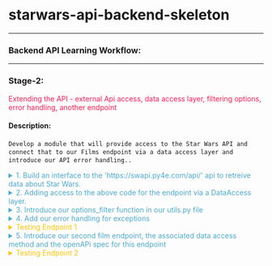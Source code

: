 
# starwars-api-backend-skeleton

---

### Backend API Learning Workflow:

---
### Stage-2:
<span style="color:#FF1B55FF">Extending the API - external Api access, data access layer, filtering options, error handling, another endpoint</span>

#### Description: 
    Develop a module that will provide access to the Star Wars API and connect that to our Films endpoint via a data access layer and introduce our API error handling..

<details>
<summary style="color:#4ba9cc">1. Build an interface to the 'https://swapi.py4e.com/api/' api to retreive data about Star Wars.</summary>

    For this module we shall build a class, a star wars object that provides us access to an external source of Star Wars data.
    
    Copy the code below into the starwars.py file.

```python
# -*- coding: utf-8 -*-

# ------------------------------------------------
#    External imports
# ------------------------------------------------

import asyncio
import aiohttp
import requests

# ------------------------------------------------
#    Python Imports
# ------------------------------------------------

# ------------------------------------------------
#     Module Imports
# ------------------------------------------------
from errors.v1.handlers import ApiError

# ------------------------------------------------
#    Script Wide Variables
# ------------------------------------------------
URL = 'https://swapi.py4e.com/api/'


# ------------------------------------------------
#          CLASSES START HERE
# ------------------------------------------------


class StarWars(object):
    """
        Star Wars object
        Facilitates Async Calls to the swapi api for retrieval of star wars data.
        All methods are static helper functions with the exception of request_data.
        The request_data function is used to retrieve star wars data and called via api
        StarWars class object instance.
    """

    def __init__(self, **kwargs):

        # Variables used for each instance of the class.
        self.swars_data = []
  ```
   
    Above you can see that we have a class called StarWars and an __init__ method. This method is used to 
    add any variables to all new star wars objects.
    
    Here you can see that we set the object variable swars_data to an empty list. We will see how this is used later.

    Look at the 'External Imports' near the top of the page.

```python
import asyncio
import aiohttp
import requests
```

    In this module we shall use two types of methods to send requests. Let's look at them in order of least complexity.

    1. A synchronous request via the third import in the list - the package 'requests'.
   
       'requests' is a well known python package that handles requests to any reachable service.

       When your code makes a synchronous request it does not return until it receives the response blocking any further
       processing, i.e. you have to wait for the response before continuing.
   
       We will use this kind of request when we require a single record from the Star Wars API.
   
   
#### A synchronous Request
    
![](images/syncio-requests.drawio.png)

    2. Asynchronous requests via the packages asyncio and aiohttp.
       We use asyncio along with aiohttp to create a set of input output tasks, i.e. in this case calls to the Star Wars APi and handle the responses via a function assigned to each call. 
       This is not the same as a promise in Javascript. We'll get to the details of how this works when we include the code shortly. In the meantime have a look at the following diagram to get a feel for we're going to do.
      
#### An asynchronous Request
      
![](images//async-request.drawio.png)
       
      As you can see from the diagram above, using an asyncio client session and aiohttp there is a connection pool that
      enables multiple requests to be sent simultaneously in any order to our Star Wars API.
      
      Each call/task is configured with a handler/method a url for the actual address of the call and any arguments we 
      wish to send with the call. 
      
      When we have added all our calls to the call list we then run the asyncio module and call asyncio gather with the calls
      list as a parameter. asyncio.gather will fire off all the calls which in turn call the handler/method that makes
      the calls. In that method handler, as we shall see in the code we use an 'await' keyword on the request. This tells the handler to
      stop processing the code in the handler at that point and allow the other code outside of it to be processed, which in this case means
      that the same method handler can be called again for the other requests. Each time releasing after the 'await'.
      
      When each request receives a response, the asyncio knows to go back to the point in the code directly after the await. This happens for each and every call.
      
      Now let's look at the code for both the synchronous and asynchronous calls made above.
      
   
```python
async def fetch_json(self, session: aiohttp.ClientSession(), url: str, **kwargs):
      """
         Async function to make multiple api calls and fetch json data for each call
         Adding the data when received to the self.swars_data list
      """
      print(f"Requesting {url}")
      resp = await session.request('GET', url=url, **kwargs)
      if resp.status == 200:
          data = await resp.json(content_type=None)
          print(f"Received data for {url}")
          # Put the results data on the end of the list
          self.swars_data.extend(data['results'])
      else:
          error = f"url {url}"
          raise ApiError(message=error, status_code=resp.status)

async def api_query(self, urls, **kwargs):
      """
         Set up an async task for each url in urls and call the urls asynchronously.
         Asyncio sets up a client connection to handle all the calls to the swapi api.
         Calls fetch_json after each task/url call gets a response
      """
      # Single client session for all the api calls. We use an open HTTP connection for simplicity here. The
      # data is open source...
      client = aiohttp.ClientSession(connector=aiohttp.TCPConnector(ssl=False))

      async with client as session:
          # Create fetch tasks from the urls
          tasks = []

          for url in urls:
              tasks.append(self.fetch_json(session=session, url=url, **kwargs))

          # waits for asyncio.gather() to be completed, required because we want to sort when all data has arrived
          await asyncio.gather(*tasks, return_exceptions=True)
          # This has no effect - because we are using a with statement that will automatically close the session
          # await session.close() 

def request_data_async(self, query, batch_size=None, max_items=None):
    """
        This method formats n number of urls with the parameter 'query'
    
    param: query - the api query parameter i.e. films or people
    param: max_items: The maximum number of items to fetch
    params: batch_size: The maximum items returned across all batches/api calls
    """
    # Create the initial url
    urls = []
    urls_append = urls.append
    
    if max_items and batch_size and max_items > batch_size:
        for i in range(1, round(max_items / batch_size) + 1):
            urls_append(f"{URL}{query}/?page={i}")
    else:
        urls.append(f"{URL}{query}/")
    
    # Call the api query function
    asyncio.run(self.api_query(urls)) 

def request_data_sync(self, query):
    """
        Request and wait for our data to return
        In this method we are using the requests package to make a simple synchronous API call
        The code is blocked until the response is received.
    :param query: Contains query parameters for the request
    :return:
    """
    status = ""
    
    try:
        # Format the url from the main swapi url plus the query/queries
        url = f"{URL}{query}/"
        # make the request
        r = requests.get(url=url)
        # Raise the status to make sure it was successful. If it is not the below exception will occur
        status = r.status_code
        r.raise_for_status()
    
        # We have success - let's return the data
        # extracting data in json format
        self.swars_data = r.json()
    except requests.ConnectionError as e:
        msg = "OOPS!! Connection Error. Make sure you are connected to a live Internet connection."
        raise ApiError(message=msg, status_code=status)
    except requests.Timeout as e:
        msg = "timeout-error"
        raise ApiError(message=msg, status_code=status)
    except requests.HTTPError as e:
        if status == 404:
            msg = "not-found"
        elif status == 400:
            msg = "bad-request"
        elif status == 500:
            msg = "server-error-star-wars-api"
        else:
            msg = "something-went-wrong"
        raise ApiError(message=msg, status_code=status)
    except KeyboardInterrupt:
        msg = "program-closed"
        raise ApiError(message=msg, status_code=status)        
```

    Let's walk through the code and map it to the images above.

    1. First let's look at the synchronous method.
   
```python
def request_data_sync(self, query):
```
    This is perfectly straight forward. We simply pass in a query parameter such as 'films/1', which tells us we want to 
    retrieve data for the film with ID 1. 
    
    Next we append this to the Star Wars API url, then make the request using requests. When the response returns we check the status. 
    If it is a 200 (all good), we take the json response data from the response object and assign it to our swars_data variable we declared in the class __init__ method. This
    
    If it is not ok we raise an exception. The exception message depends on the status. The exception being raised for all errors is the
    an ApiError. We'll get to our error handling shortly. For now, it is enough to know that errors/exceptions are being 
    handled.
   
    2. Let's now explore the more complex asynchronous method.
      
```python
def request_data_async(self, query, batch_size=None, max_items=None):
```

    As you can see we pass in three parameters.

        * The query parameter
        * A batch_size parameter - this tells us how many items we would like the Star Wars API to return in a single call.
        * A max_items parameter - this tells us how many items in total across all calls we wish to retrieve.


    This method builds n urls. Both batch_size and max_items are optional. If they have no value a single url is created by appending the Star Wars url with the query.
    Otherewise, a series of urls is created, according to the max_items being divided by the batch_size parameter. For each of these urls we not only append the query but also an extra
    query parameter called page, which equates to a number starting at 1 and ending in n+1. 

    Once our urls have been created we run the asyncio via asyncio.run, passing it a call to our query function which has the urls and any other arguments as parameters.
    This function then gets called within the asyncio process.

```python
async def api_query(self, urls, **kwargs):
```

    The first thing to notice about our api_query function is that the definition 'def' is preceded by 'async'.
    
    When a function is preceded by the keyword 'async' we know that this function is an asynchronous coroutine and will call some process using the 'await' keyword.
    The 'await' keyword tells the code to pass back control to the event loop. Therefore, the method api_query is a coroutine that performs a bunch of asynchronous calls.
    
    As you can see from the code we assign a bunch of tasks/request calls to a task list using the urls passed in. Each task is assignedd a method that it will call, 
    in this case
 
```python
def fetch_json(self, session: aiohttp.ClientSession(), url: str, **kwargs):
```

    This method has session, a relevant url and any extra arguments as parameters. Once we call asyncio.gather in our api_query method, passing our task list as a parmeter, 
    the 'fetch_json' function will be executed asynchronously until all tasks have been called. So if we have 10 urls to call 'fetch_json' gets called 10 times. So
    
    What happens in fetch_json, simple it makes a request to the url with specified query and arguments using the client session (connection pool).
    It uses the 'await' keyword here to release the event loop to fire the next call...When the response comes, it checks the status and if all ok, 
    adds the returned json response data to our class object swars_data variable. If there is an error then it handles it by raising an Api Error.
    
    Hopefully you have understood what's happening now and are ready to move on, but before you do that copy the last section of code and append it to the starwars.py file.

</details>

<details>
<summary style="color:#4ba9cc">2. Adding access to the above code for the endpoint via a DataAccess layer.</summary>

    We now have a gateway to the external Star Wars API data, but we need someway of connecting to that from our endpoint. This is where our data access layer comes into play.
    As mentioned in the introduction, we use a data access layer as a means to separate dealing with our data sources. This helps us maintain a robust structure and minimises maintenance, redundancy and refactoring.
    
    Let's look at the film endpoint again. Go to films/v1/endpoints.py and open it, you should see the following code for the endpoint get_film...

```python
def get_film(film_id, **kwargs):
    """
        Fetch a film's entity from its name
    :param film_id: The id of the film to be retrieved
    :return: Film Entity
    :errors:
        ApiError - raises an APIError
    """
    api_response()
```
    We are going to replace the line 'api_response()' with the code block below

```python
film = FilmDacc.film(film_id, kwargs['options'])
return api_response(film)
```

    This is our code for accessing the films data access layer.

    The following line of code calls the class (FilmDacc) method (film) and passes the films ID, and any keyword arguments we wish to pass to the method.
    As can be seen below the keyword arguments are in fact our options.


```python
film = FilmDacc.film(film_id, kwargs['options'])
```
    This method, if successful, will return all of the film data for the requested film ID. Before we take a look at the class in our data films access layer
    we first need to import the FilmDacc object
    
    Under Films Data Access layer introduce the import thus:

```python
from films.v1.data_access import *
```

    This uses the '*' notation to indicate that we shall import everything from the data access layer data_access.py
    
    Open the data_access.py file in the same folder and copy the following code into it.

```python
# -*- coding: utf-8 -*-

# ------------------------------------------------
#    Python Imports
# ------------------------------------------------

# ------------------------------------------------
#    External Imports
# ------------------------------------------------

# ------------------------------------------------
#     Module Imports
# ------------------------------------------------
from starwars import StarWars
from utils import options_filter

# ------------------------------------------------
#     Abstract Character Data Access Layer
# ------------------------------------------------

class FilmDacc(object):
    """
        Abstract Film Data Access Class
    """

    @staticmethod
    def film(film_id, options):
        """
             Retrieve a specific StarWars Film
        :param film_id:
        :param options: The options for filtering what gets returned - See API Specification
        :return: The filtered film data
        """
        starwars = StarWars()
        # Build and request the URL by adding the film_id
        starwars.request_data_sync('films/'+film_id)
        return options_filter(starwars.swars_data, options)[0]
```

    Let's examine the code.
    
    Under Module Imports you can see that there are three imported packages, our error handling (we'll get to that afterwards),
    the StarWars class we recently created and an options_filter from our utils.py module. Don't worry about that now, again we'll get to that later.
    Our focus for the moment is on the StarWars class which provides us a route into the external Star Wars API.
    
    Look at the class we have created for our Films data access layer.
    
    Currently, the class has a single staticmethod called film, which has two parameters, the film id and options. The film ID is obviously an ID, the options are a key-value pair object. A python dictionary.
    Hopefully you remember your python fundamentals and that a staticmethod is a class method that can be called directly from a class without creating a new object.
    
    To understand our options we need to briefly go back to our openAPI specification for films and look at these options. Look at the specification endpoint below and check the parameters, there you can see the parameter 'options'.


```yaml
# -----------------------------------------------
  # Film paths - REQUESTS
  # -----------------------------------------------

  /films/v1/{film_id}:

    get:
      summary: Retrieve a specific star wars film data set
      tags:
        - Film
      description: >
        
        Errors:

          token-invalid, 401
          authorisation-required, 401
          not-found, 404

      operationId: films.v1.endpoints.get_film
      parameters:
        - name: "film_id"
          description: Films Unique id
          in: path
          required: true
          schema:
            type: string
        - name: "options"
          in: query
          description: Optional Film Data
          required: false
          style: deepObject
          schema:
            $ref: '#/components/schemas/FilmExtras'
      responses:
        '200':
          description: Returns a data object containing a Films data
          content:
            application/json:
              schema:
                $ref: '#/components/schemas/FilmResponse'
```

    The parameter 'options' is a deepObject which means it has more than one level and is referenced by the schema FilmExtras.
    Unlike our 'film_id' parameter our 'options' parameter is placed in the query of the request and not in the path.

```yaml
# -----------------------------------------------
#  Film Extras REQUEST SCHEMA
# -----------------------------------------------
FilmExtras:
  type: object
  properties:
    characters:
      description: provide film character urls
      type: boolean
    planets:
      description: provide all film planet urls
      type: boolean
    species:
      description: provide all film species urls
      type: boolean
    starships:
      description: provide all film starship urls
      type: boolean
    vehicles:
      description: provide all film vehicle urls
      type: boolean
```

    As can be seen FilmExtras is an openAPI schema object containing several properties. Each of those properties is a boolean. It can be true or false. 
    Take a quick peak at our API interface to check how this object is represented.

![](.build-1_images/873778c7.png)

    The object in question is a simple Json key-value pair object and by default each key has a value set to true. 
    We can change the value to false if we do not require the information to be passed back in the response.
    
    Getting back to our data access method called film...

```python
starwars = StarWars()
# Build and request the URL by adding the film_id
starwars.request_data_sync('films/'+film_id)
return options_filter(starwars.swars_data, options)[0]
```

    Here's what's happening line by line.

#### starwars = StarWars()
    We are assigning a new instance of the class StarWars as an object an assigning it to our variable starwars.
#### starwars.request_data_sync('films/'+film_id)
    We call the object method request_dat_sync with a parameter that encompasses the path for films and an extra path variable which is the film ID.
    
#### return options_filter(starwars.swars_data, options)[0]
    This line returns the results of the options_filter function in the utils.py file. It does this by passing in the starwars object variable swars_data.
    We also pass in the options object, so the options filter can test for the options against the data in the response. Notice that at the end of the line and after the function call is closed we have [0].
    This is stating that in the list returned we only require the first item of the list and not the whole list. Why? Well because this is an endpoint that returns a single data item and it seems pointless to send this back as a list.
    We could of course avoid this if we did some tests on the list in the options_filter function and return the item itself and not the list, if indeed the list was made up of a single item.
    This is a choice, we make a decision and run with it. You will come across plenty of similar scenarios during your coding lifetime.

    Summing up so far.

      * We have introduced the StarWars class for access to our external Star Wars data source.
      * We have introduced the required data access layer class and method to act as the data gateway between our endpoint and the external data source.
      * We have modified our endpoint to interface with the data access layer
      * We have understood our 'options' object.

</details>

<details>
<summary style="color:#4ba9cc">3. Introduce our options_filter function in our utils.py file</summary>

    We already understand what our options_filter function has to do, now let's look at the code and see how it does it.

```python
# -*- coding: utf-8 -*-

# ------------------------------------------------
#    External imports
# ------------------------------------------------

# ------------------------------------------------
#    Python Imports
# ------------------------------------------------

# ------------------------------------------------
#    Module Imports
# ------------------------------------------------


def options_filter(data, options):
    """
        Filters through a list of dictionaries or a single dictionary and removes any data from the options dict that is set to false

    :param data: maybe a list of dicts or a single dict
    :param options: The options to filter on
    :return: Filtered data
    """

    # Define an empty list to hold all our filtered dictionaries
    fl = []

    def filter_options(data_set, options):
        new_dict = {}
        for k, _ in data_set.items():
            # The following line is a dictionary comprehension. It is used to filter optional data specified in the kwargs argument.
            # which is passed into the API by the client request as a Json dictionary of options.
            # The way it works is to filter key-value pairs from the returned film_entity dictionary against the kwargs dictionary.
            # Any key-value pair in the film_entity dictionary that is in the options dictionary of kwargs and set to False should be excluded from the returned data.
            filtered_dict = {k: v for (k, v) in data_set.items() if k not in options or options[k] is True}
            new_dict.update(filtered_dict)
        return new_dict

    if isinstance(data, list):

        for item in data:
            if isinstance(item, dict):
                fd = filter_options(item, options)
                fl.append(fd)
                
    elif isinstance(data, dict):
        
        fd = filter_options(data, options)
        fl.append(fd)
        
    else:
        return data

    return fl


```

    The function has two parameters

      * data - a python dictionary or list of dictionaries containing the options to filter
      * options - the object that contains the key-value pair mapping of data we want to include or not.

    Let's go through what's happening step by step.

    1. We declare an empty list - fl = []

    2. We check if our data parameter is a list.
      
      If it is a list we use an iteration (for loop) to take each object (item) from the data and call the function
      filter_options with the item and the options object. We make sure the item is a dictionary before we pass it. If it is not, we ignore it and continue the loop.
      We'll cover filter_options shortly. If it is a dictionary object we then take the result and append it to the list we declared earlier 'fl'
      The loop concludes when all data items have been through the function filter_options. Our resulting 'fl' list contains all the items with our options applied to them
      
      If it is not a list make sure it is a dictionary object and pass the object to filter_options along with the options object and append the result to our 'fl' list, which contains a single item filtered using our options object.
      
      If it is neither a list nor a dictionary then we ignore it and pass back the data as it came.
      
    3. Return 'fl'


       The function filter_options has the task of iterating over the item (data_set) keys and comparing those against keys in the options object which is a dictionary.

       The algorithm works as follows:

          1. Declare a new empty dictionary called new_dict.
          2. Iterate over the items in the data_set and filter them via a dictionary comprehension function as follows
        
             The dictionary comprehension does the following:
         
               * Takes each key-value pair from the data_set and checks to see if the same key is in options and is set to True, if it is set to True or the key is not in options the key-value pair are added to the
                 variable filtered_dict. 
               * The new_dict variable is then updated with the contents of filtered_dict. 
         
                 The filtered data is returned and forwarded on in the api_response to the client.
          
       That's it for our options_filter function. Now let's take that code and add it to our utils.py file.

</details>

<details>
<summary style="color:#4ba9cc">4. Add our error handling for exceptions</summary>

    As we have seen in the various blocks of code there are numerous exception possibilities. We need to present these exceptions in
    a standard manner for both us the developers and the client. 

    We use one exception declaration in our code:
    
      * ApiError

    Let's look at the exception handling in the 'request_data_sync'

```python
def request_data_sync(self, query):
    """
        Request and wait for our data to return
        In this method we are using the requests package to make a simple synchronous API call
        The code is blocked until the response is received.
    :param query: Contains query parameters for the request
    :return:
    """
    status = ""

    try:
        # Format the url from the main swapi url plus the query/queries
        url = f"{URL}{query}/"
        # make the request
        r = requests.get(url=url)
        # Raise the status to make sure it was successful. If it is not the below exception will occur
        status = r.status_code
        r.raise_for_status()

        # We have success - let's return the data
        # extracting data in json format
        self.swars_data = r.json()

    except requests.ConnectionError as e:
        msg = "OOPS!! Connection Error. Make sure you are connected to a live Internet connection."
        raise ApiError(message=msg, status_code=status)
    except requests.Timeout as e:
        msg = "OOPS!! Timeout Error"
        raise ApiError(message=msg, status_code=status)
    except requests.HTTPError as e:
        if status == 404:
            msg = "Not Found"
        elif status == 400:
            msg = "Bad Request"
        elif status == 500:
            msg = "Server Error on the Star Wars Api"
        else:
            msg = "Opps Something went wrong!!"
        raise ApiError(message=msg, status_code=status)
    except KeyboardInterrupt:
        msg = "Someone closed the program"
        raise ApiError(message=msg, status_code=status)
```

    As can be seen from the code, the 'requests' package has numerous exceptions itself. We use these to catch the various exceptions that occur when using the 'requests' package.
    However, we then raise our own exception ApiError and assign the message and status code to it.

    But why have an ApiError as well as the other exceptions. Predominantly two reasons:

      * To set an exception standard at certain points that perform certain logic, i.e. accessing data
      * To tailor the exception message. When using various packages, you get slightly different messages for the same error.
        By tailoring the messages to a standard we don't bombard the client with different messages for the same exception.

    When we write an API or other codebase for that matter we may decide on a number of exceptions to standardise on, this makes our life easier as a developer.
    However, we do not want to confuse the client with a number of different exceptions. Where those occur in our codebase is not really interesting to a client of the API.
    
    So what we do is we define a single exception to use for communicating exceptions to the client. In our case it's our ApiError exception handler,
    the ApiError.

    Coding our exceptions:
    
    Before we get into the actual error handling functions which will exist in 'errors/v1/handlers.py', we need to make a couple of changes to the main.py file that
    
    Under 'Module Imports' in main.py place the following line of code

```python
from errors.v1 import handlers as error_handlers
```

    Then add the following directly under the app.add.api function call. Placing a new line inbetween 

```python
app.app.register_blueprint(error_handlers.error_handlers)
```

    What the above line does is add a Flask blueprint registration. Blueprints are typically used to modularise a Flask application. But in this instance we are using it to 
    add our error handling functions as a module. 

    There are several ways to handle exceptions in Flask, some simpler than others. The reason we are using a blueprint is so that we can
    place all of our error code in a separate file and not in our main.py. Again, this provides clarity to our code structure, we know where things are.
    
    The following error handling code shows how this is done.

```python
# -*- coding: utf-8 -*-

# ------------------------------
#  External Imports
# ------------------------------
from flask import Blueprint
from flask import jsonify

# ------------------------------
#  Python Imports
# ------------------------------
import logging

# ------------------------------
#  Module Imports
# ------------------------------


# ------------------------------
#  Flask Blueprint Declaration
# ------------------------------
error_handlers = Blueprint('error_handlers', __name__)


# ------------------------------
#  Error Classes
# ------------------------------

class ApiError(Exception):
    """
        Parent Error Class - inherits default Exception
    :param: Exception - The raised exception
    """
    def __init__(self, message='There was an error', status_code=500, payload=None):
        """
        Class
        :param message: String
        :param status_code: Integer
        :param payload: Dict
        """
        Exception.__init__(self)
        self.message = message

        if status_code is not None:
            self.status_code = status_code
        self.payload = payload
        super(ApiError, self).__init__(message, status_code, payload)

    def to_dict(self):
        """
            Convert payload to a dictionary and add the message
        :return:
        """
        rv = dict(self.payload or ())
        rv['message'] = self.message
        rv['status'] = "error"
        return rv


@error_handlers.app_errorhandler(ApiError)
def handle_api_error(error):
    """
        Handles and logs the ApiError
    :param error: The actual error
    :return: error response
    """
    response = jsonify(error.to_dict())
    response.status_code = error.status_code
    logging.error(str(response.json['message']))
    return response

```

    As you can see we are importing our error handling blueprint that was registered in our main.py file.

```python
# ------------------------------
#  Flask Blueprint Declaration
# ------------------------------
error_handlers = Blueprint('error_handlers', __name__)
```
    Our custom exception class is then defined.

      * ApiError

    ApiError inherits from the default python exception class 'Exception'.

    The ApiError class takes upto three parameters, if none of these parameters are defined in the call, i.e. ApiError(), Then
    they are defined inline in the function head.


    The last function in the code above called handle_api_error is decorated with our registered blueprint error_handler which calls the function
    app_errorhandler with the parameter of our class error, in this case APiError.
    
    What this does is:

     * Take an instance of a raised ApiError (class object) and passes it to the function as the parameter 'error'.
     * Assigns a jsonified version of the arguments of the error via the class method 'to_dict', in this case, message, status and payload if it exists, to the variable 'response'
     * Adds the status to the response - so the client can retrieve it separately, but this is not strictly necessary as a call to the api that results in an error will
       receive the status code back from whatever method they are using to access the api.
     * Logs the error message (converting it to a string) - helps us developers out.
     * Returns the response

    Copy the above code to the error handler at errors/v1/handlers.py

    Now copy the following import to films/v1/endpoints.py and place it Module imports

```python
from errors.v1.handlers import ApiError
```

    That's it our error handling is now in place. 

</details>

<details>
<summary style="color: #ffc300">Testing Endpoint 1</summary>

    Let's test our code now. Run the main.py app again

      * Copy 'http://127.0.0.1:5003/ui' into the browser
      * Click on the Film endpoint
      * Click on 'Try it out'
      * Stick a 1 into the filed that says 'Film_id'
      * Click the blue execute bar 

    Hey Presto you should see the following responses:

![](images/film-endpoint-one-success.png)

    Now let's check our API exceptions are working. Do the same as above, but instead of putting a 1 as the film id, put 100 
    and execute it again.

![](images/api-not-found-error.png)

    As you can see our exception handling is working. We have a 404 not-found error.

    Great stuff!

    We have our first API endpoint running successfully. We have retrieved the complete data set of the Star Wars Movie 'A New Hope' from an external data source.

###Exercise

    Try setting some of the options to false and get different films up, by changing the id. Hint there are 7 films.

</details>

<details>

<summary style="color:#4ba9cc">5. Introduce our second film endpoint, the associated data access method and the openAPi spec for this endpoint</summary>

    Whoa! We are nearly there, but not quite.
    
    Let's top it all off by adding a second films endpoint. Our second films endpoint will retrieve all the films from the Star Wars series. 1 through 7.
    
    Check out the code:

```python
def get_films(**kwargs):
    """
        Fetch all the films via pagination. If there is a cursor then fetch the next batch of films

    :param kwargs: dictionary object containing keyword arguments
    :return: List of Film Entities and total film count
    :errors:
    """

    films, count = FilmDacc.films(kwargs['options'])

    if films:
        return api_response({
            'results': films,
            'count': count
        })
    else:
        raise ApiError('films-not-found', status_code=404)
```

    'get_films' is exactly what is says on the label. The differences between this and the 'get_film' endpoint are:

      * It calls the FilmData access method 'films' instead of 'film'
      * it returns a list of film objects
      * it returns a count representing the number of films retrieved.

    Copy and append the code above to the films/v1/endpoints.py 
    
    The data access method 'films' is up next, let's take a look...

```python
@staticmethod
def films(options):
    """
         Retrieve StarWars Films

    :param options:The options for filtering what gets returned - See API Specification
    :return: The filtered films data
    """
    starwars = StarWars()
    starwars.request_data_async('films')
    films = options_filter(starwars.swars_data, options)
    return films, len(films)

```

      * instantiate the starwars object
      * call the starwars object method request_data_async, passing in the query 'films'
      * filter the result with our options and return
      * return the list of film objects and the length of the list, which represents the number of films, i.e. the count.

    copy and append this code to the films/v1/data_access.py file
    
    Finally, let's grab our openAPI specification for this endpoint.

```yaml
/films/v1/:

    get:
      summary: Retrieve a list of star wars films - Requires login.
      tags:
        - Films
      description: >

        Required Headers:

            Authorization request header

              Bearer Valid Admin Access Token

        Errors:

            token-invalid, 401
            authorisation-required, 401
            not-found, 404

      operationId: films.v1.endpoints.get_films
      parameters:
        - name: "options"
          in: query
          description: Optional Film Data
          required: false
          style: deepObject
          schema:
            $ref: '#/components/schemas/FilmExtras'

      responses:
        '200':
          description: Returns a data object containing a list of Film entities
          content:
            application/json:
              schema:
                $ref: '#/components/schemas/FilmListResponse'
```
    Copy and place the above specification and append it directly below the first endpoint specification iin your openapi.yaml file.
    
    Next, the openapi schema for returning more than one film. It's called FilmListResponse

```yaml
FilmListResponse:
  properties:
    results:
      type: array
      items:
        $ref: '#/components/schemas/FilmResponse'
    count:
      description: total number of films returned
      type: object
```

    This takes an array/list of file objects as per the schema 'FilmResponse'
    
    Copy this schema and place it in the openapi.yaml file directly after 'FilmResponse'
    
    Great we are all set, but before we test this second endpoint take a while to study the three components we have just added. 
    Make sure you understand what is happening, and be sure to refresh yourself with the 'request_data_async' method in the starwars class.
    
    Once you are confident you understand, move on to the next 'Testing' the second endpoint below

</details>

<details>
<summary style="color: #ffc300">Testing Endpoint 2</summary>

    * Run the main app again
    * Copy the url remembering to add the '/ui' to it.
    * Go to the second films endpoint,  just below the first one, and click 'Try it out'
    * Click the blue execute button and wait for the results.

    You should see the following:

![](images/film-endpoint-two-success.png)

    We have an http 200 response with data containing 7 films in total.

###**Now take a while to look at all the files you have added code to and make sure you understand what's happening.** 

###**It's important for the next part of the training where you will be expected to go it alone**.

When you're done you you can continue with stage-3 

[<span style="color:#4ba9cc">Stage 3 - Go it alone - Exercise</span>](stage-3.md)

</details>
